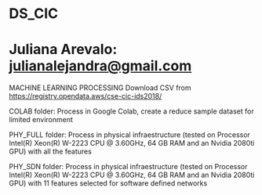 # DS_CIC
# Juliana Arevalo: julianalejandra@gmail.com
MACHINE LEARNING PROCESSING 
Download CSV from https://registry.opendata.aws/cse-cic-ids2018/

COLAB folder:
Process in Google Colab, create a reduce sample dataset for limited environment

PHY_FULL folder:
Process in physical infraestructure (tested on Processor Intel(R) Xeon(R) W-2223 CPU @ 3.60GHz, 64 GB RAM and an Nvidia 2080ti GPU) with all the features


PHY_SDN folder:
Process in physical infraestructure (tested on Processor Intel(R) Xeon(R) W-2223 CPU @ 3.60GHz, 64 GB RAM and an Nvidia 2080ti GPU) with 11 features selected for software defined networks
